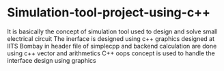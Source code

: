 # Simulation-tool-project-using-c++
It is basically the concept of simulation tool  used to design and solve small electrical circuit
The inerface is designed using c++ graphics designed at IITS Bombay in header file of simplecpp and backend calculation are done using c++ vector and arithmetics 
C++ oops concept is used to handle the interface design using graphics 

